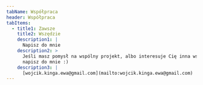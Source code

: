 ```yaml
---
tabName: Współpraca
header: Współpraca
tabItems:
  - title1: Zawsze
    title2: Wszędzie
    description1: |
      Napisz do mnie
    description2: >
      Jeśli masz pomysł na wspólny projekt, albo interesuje Cię inna współpraca,
      napisz do mnie :) 
    description3: |
      [wojcik.kinga.ewa@gmail.com](mailto:wojcik.kinga.ewa@gmail.com)
---
```



